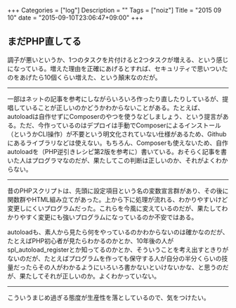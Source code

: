 +++
Categories = ["log"]
Description = ""
Tags = ["noiz"]
Title = "2015 09 10"
date = "2015-09-10T23:06:47+09:00"
+++

## まだPHP直してる
調子が悪いというか、1つのタスクを片付けると2つタスクが増える、という感じになっている。増えた理由を正確にあげるとすれば、セキュリティで思いついたのをあげたら10個くらい増えた、という顛末なのだが。

----

一部はネットの記事を参考にしながらいろいろ作ったり直したりしているが、提唱していることが正しいのかどうかわからないことがある。たとえば、autoloadは自作せずにComposerのやつを使うなどしましょう、という提言がある。ただ、今作っているのはデプロイは手動でComposerによるインストール（というかCLI操作）が不要という明文化されていない仕様があるため、Githubにあるライブラリなどは使えない。もちろん、Composerも使えないため、自作autoloadを（PHP逆引きレシピ第2版を参考に）書いている。おそらく記事を書いた人はプログラマなのだが、果たしてこの判断は正しいのか、それがよくわからない。

----

昔のPHPスクリプトは、先頭に設定項目という名の変数宣言群があり、その後に関数群やHTML組み立てがあった。上から下に処理が流れる、わかりやすいけど変更しにくいプログラムだった。これらを今風に変えているのだが、果たしてわかりやすく変更にも強いプログラムになっているのか不安ではある。

autoloadも、素人から見たら何をやっているのかわからないのは確かなのだが、たとえばPHP初心者が見たらわかるのかとか、10年後の人がspl_autoload_registerとか知ってるのかとか、そういうことを考え出すときりがないのだが、たとえばプログラムを作っても保守する人が自分の半分くらいの技量だったらその人がわかるようにいろいろ書かないといけないかな、と思うのだが、果たしてそれが正しいのか。よくわかっていない。

----

こういうまじめ過ぎる態度が生産性を落としているので、気をつけたい。